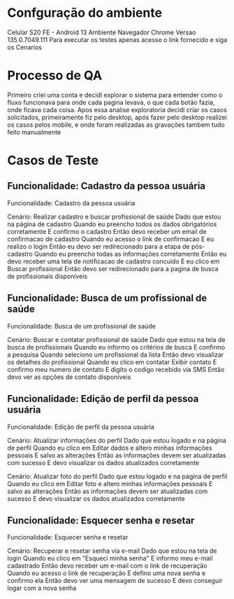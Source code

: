 # Confguração do ambiente

  Celular S20 FE - Android 13
  Ambiente Navegador Chrome Versao 135.0.7049.111
  Para executar os testes apenas acesse o link fornecido e siga os Cenarios

# Processo de QA

  Primeiro criei uma conta e decidi explorar o sistema para entender como o fluxo funcionava
  para onde cada pagina levava, o que cada botão fazia, onde ficava cada coisa.
  Apos essa analise exploratoria decidi criar os casos solicitados, primeiramente fiz pelo desktop,
  após fazer pelo desktop realizei os casos pelos mobile, e onde foram realizadas as gravações tambem
  tudo feito manualmente

# Casos de Teste

## Funcionalidade: Cadastro da pessoa usuária

Funcionalidade: Cadastro da pessoa usuária

  Cenário: Realizar cadastro e buscar profissional de saúde
    Dado que estou na página de cadastro
    Quando eu preencho todos os dados obrigatórios corretamente
    E confirmo o cadastro
    Então devo receber um email de confirmacao de cadastro
    Quando eu acesso o link de confirmacao
    E eu realizo o login
    Então eu devo ser redirecionado para a etapa de pós-cadastro
    Quando eu preencho todas as informações corretamente
    Então eu devo receber uma tela de notificacao de cadastro concuido
    E eu clico em Buscar profissional
    Então devo ser redirecionado para a pagina de busca de profissionais disponíveis


## Funcionalidade: Busca de um profissional de saúde

Funcionalidade: Busca de um profissional de saúde

  Cenário: Buscar e contatar profissional de saúde
    Dado que estou na tela de busca de profissionais
    Quando eu informo os critérios de busca
    E confirmo a pesquisa
    Quando seleciono um profissional da lista
    Então devo visualizar os detalhes do profissional
    Quando eu clico em contatar Exibir contato
    E confirmo meu numero de contato
    E digito o codigo recebido via SMS
    Então devo ver as opções de contato disponíveis

## Funcionalidade: Edição de perfil da pessoa usuária


Funcionalidade: Edição de perfil da pessoa usuária

  Cenário: Atualizar informações do perfil
    Dado que estou logado e na página de perfil
    Quando eu clico em Editar dados e altero minhas informações pessoais
    E salvo as alterações
    Então as informações devem ser atualizadas com sucesso
    E devo visualizar os dados atualizados corretamente

  Cenário: Atualizar foto do perfil
    Dado que estou logado e na página de perfil
    Quando eu clico em Editar foto e altero minhas informações pessoais
    E salvo as alterações
    Então as informações devem ser atualizadas com sucesso
    E devo visualizar os dados atualizados corretamente


## Funcionalidade: Esquecer senha e resetar

Funcionalidade: Esquecer senha e resetar

  Cenário: Recuperar e resetar senha via e-mail
    Dado que estou na tela de login
    Quando eu clico em "Esqueci minha senha"
    E informo meu e-mail cadastrado
    Então devo receber um e-mail com o link de recuperação
    Quando eu acesso o link de recuperação
    E defino uma nova senha e confirmo ela
    Então devo ver uma mensagem de sucesso
    E devo conseguir logar com a nova senha


